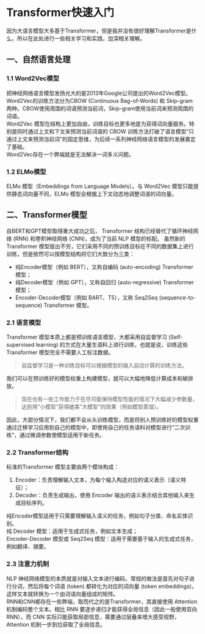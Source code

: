 # Transformer快速入门

因为大语言模型大多基于Transformer，但是我并没有很好理解Transformer是什么，所以在此处进行一些相关学习和实践，加深相关理解。

## 一、自然语言处理

### 1.1 Word2Vec模型

把神经网络语言模型发扬光大的是2013年Google公司提出的Word2Vec模型。Word2Vec的训练方法分为CBOW (Continuous Bag-of-Words) 和 Skip-gram 两种。CBOW使用周围的词语预测当前词，Skip-gram使用当前词来预测周围的词语。  
Word2Vec 模型在结构上更加自由，训练目标也更多地是为获得词向量服务。特别是同时通过上文和下文来预测当前词语的 CBOW 训练方法打破了语言模型“只通过上文来预测当前词”的固定思维，为后续一系列神经网络语言模型的发展奠定了基础。  
Word2Vec存在一个弊端就是无法解决一词多义问题。

### 1.2 ELMo模型

ELMo 模型（Embeddings from Language Models）。与 Word2Vec 模型只能提供静态词向量不同，ELMo 模型会根据上下文动态地调整词语的词向量。

## 二、Transformer模型

自BERT和GPT模型取得重大成功之后， Transformer 结构已经替代了循环神经网络 (RNN) 和卷积神经网络 (CNN)，成为了当前 NLP 模型的标配。 
虽然新的 Transformer 模型层出不穷，它们采用不同的预训练目标在不同的数据集上进行训练，但是依然可以按模型结构将它们大致分为三类：  
- 纯Encoder模型（例如 BERT），又称自编码 (auto-encoding) Transformer 模型；
- 纯Decoder模型（例如 GPT），又称自回归 (auto-regressive) Transformer 模型；
- Encoder-Decoder模型（例如 BART、T5），又称 Seq2Seq (sequence-to-sequence) Transformer 模型。

### 2.1 语言模型

Transformer 模型本质上都是预训练语言模型，大都采用自监督学习 (Self-supervised learning) 的方式在大量生语料上进行训练，也就是说，训练这些 Transformer 模型完全不需要人工标注数据。  

> 自监督学习是一种训练目标可以根据模型的输入自动计算的训练方法。  

我们可以在预训练好的模型权重上构建模型，就可以大幅地降低计算成本和碳排放。  

> 现在也有一些工作致力于在尽可能保持模型性能的情况下大幅减少参数量，达到用“小模型”获得媲美“大模型”的效果（例如模型蒸馏）。

因此，大部分情况下，我们都不会从头训练模型，而是将别人预训练好的模型权重通过迁移学习应用到自己的模型中，即使用自己的任务语料对模型进行“二次训练”，通过微调参数使模型适用于新任务。  

### 2.2 Transformer结构

标准的Transformer 模型主要由两个模块构成：  
1. Encoder：负责理解输入文本，为每个输入构造对应的语义表示（语义特征）；
2. Decoder：负责生成输出，使用 Encoder 输出的语义表示结合其他输入来生成目标序列。

纯Encoder模型适用于只需要理解输入语义的任务，例如句子分类、命名实体识别。  
纯 Decoder 模型：适用于生成式任务，例如文本生成；   
Encoder-Decoder 模型或 Seq2Seq 模型：适用于需要基于输入的生成式任务，例如翻译、摘要。

### 2.3 注意力机制

NLP 神经网络模型的本质就是对输入文本进行编码，常规的做法是首先对句子进行分词，然后将每个词语 (token) 都转化为对应的词向量 (token embeddings)，这样文本就转换为一个由词语向量组成的矩阵。  
RNN和CNN都存在一些弊端，取而代之的是Transformer，其直接使用 Attention 机制编码整个文本。相比 RNN 要逐步递归才能获得全局信息（因此一般使用双向 RNN），而 CNN 实际只能获取局部信息，需要通过层叠来增大感受视野，Attention 机制一步到位获取了全局信息。  
